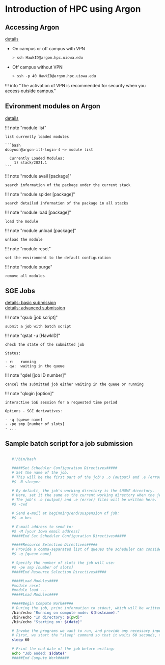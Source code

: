 # Introduction of HPC using Argon

## Accessing Argon

[details](https://uiowa.atlassian.net/wiki/spaces/hpcdocs/pages/76513416/Accessing+HPC+resources)

- On campus or off campus with VPN

    ```bash
    > ssh HawkID@argon.hpc.uiowa.edu
    ```

- Off campus without VPN

    ```bash
    > ssh -p 40 HawkID@argon.hpc.uiowa.edu
    ```

!!! info "The activation of VPN is recommended for security when you access outside campus."


## Evironment modules on Argon
[details](https://uiowa.atlassian.net/wiki/spaces/hpcdocs/pages/76513436/Environment+Modules)

!!! note "module list"

    list currently loaded modules

    ```bash
    dooyoon@argon-itf-login-4 ~> module list

      Currently Loaded Modules:
        1) stack/2021.1
    ```
    
!!! note "module avail [package]"

    search information of the package under the current stack

!!! note "module spider [package]"

    search detailed information of the package in all stacks

!!! note "module load [package]"

    load the module 

!!! note "module unload [package]"

    unload the module

!!! note "module reset"

    set the environment to the default configuration

!!! note "module purge"

    remove all modules 
   


## SGE Jobs
[details: basic submission](https://uiowa.atlassian.net/wiki/spaces/hpcdocs/pages/76513450/Basic+Job+Submission)  
[details: advanced submission](https://uiowa.atlassian.net/wiki/spaces/hpcdocs/pages/76513452/Advanced+Job+Submission)


!!! note "qsub [job script]"

    submit a job with batch script

!!! note "qstat -u [HawkID]"

    check the state of the submitted job

    Status:

    - r:   running
    - qw:  waiting in the queue

!!! note "qdel [job ID number]"

    cancel the submitted job either waiting in the queue or running

!!! note "qlogin [option]"

    interactive SGE session for a requested time period

    Options - SGE derivatives: 
    
    - -q [queue name]
    - -pe smp [number of slots]    
    - ...


## Sample batch script for a job submission

```bash

   #!/bin/bash

   #####Set Scheduler Configuration Directives#####
   # Set the name of the job.
   # This will be the first part of the job's .o (output) and .e (error) file names.
   #$ -N sleeper

   # By default, the job's working directory is the $HOME directory.
   # Here, set it the same as the current working directory when the job was submitted.
   # The job's .o (output) and .e (error) files will be written here.
   #$ -cwd

   # Send e-mail at beginning/end/suspension of job:
   #$ -m bes

   # E-mail address to send to:
   #$ -M [your Iowa email address]
   #####End Set Scheduler Configuration Directives#####

   #####Resource Selection Directives#####
   # Provide a comma-separated list of queues the scheduler can consider for this job:
   #$ -q [queue name]

   # Specify the number of slots the job will use:
   #$ -pe smp [number of slots]
   #####End Resource Selection Directives#####

   #####Load Modules####
   #module reset
   #module load ...
   #####Load Modules####

   #####Begin Compute Work#####
   # During the job, print information to stdout, which will be written into the job's output file:
   /bin/echo "Running on compute node: $(hostname)."
   /bin/echo "In directory: $(pwd)"
   /bin/echo "Starting on: $(date)"

   # Invoke the programs we want to run, and provide any necessary input parameters.
   # First, we start the "sleep" command so that it waits 60 seconds, then exits:
   sleep 60

   # Print the end date of the job before exiting:
   echo "Job ended: $(date)"
   #####End Compute Work#####
```

